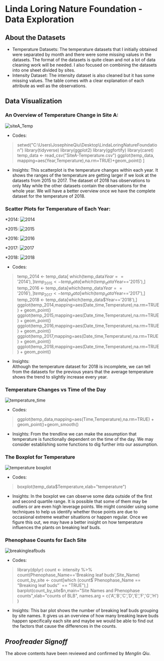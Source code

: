 # Linda Loring Nature Foundation - Data Exploration
## About the Datasets
* Temperature Datasets: The temperature datasets that I initially obtained were separated by month and there were some missing values in the datasets. 
 The format of the datasets is quite clean and not a lot of data cleaning work will be needed. I also focused on combining the datasets into one sheet
 divided by sites.  
* Intensity Dataset: The intensity dataset is also cleaned but it has some missing values. The table comes with a clear explanation of each attribute as well as the observations.  
## Data Visualization
### An Overview of Temperature Change in Site A: 
![siteA_Temp](year_temp.png)

* Codes:
>setwd("C:\\Users\\JosephineQiu\\Desktop\\LindaLoringNatureFoundation")
library(tidyverse)
library(ggplot2)
library(ggfortify)
library(caret)
temp_data <- read_csv("SiteA-Temperature.csv")
ggplot(temp_data, mapping=aes(Year,Temperature),na.rm=TRUE)+geom_point() ]

* Insights:
This scatterplot is the temperature changes within each year. It shows the ranges of the temperature are getting larger if we look at the datasets from 2015 to 2017. The dataset of 2018 has observations to only May while the other datasets contain the observations for the whole year. We will have a better overview once we have the complete dataset for the temperature of 2018.

### Scatter Plots for Temperature of Each Year:
*2014: 
![2014](2014.png)

*2015: 
![2015](2015.png)

*2016: 
![2016](2016.png)

*2017: 
![2017](2017.png)

*2018: 
![2018](2018.png)

* Codes:
>temp_2014 <- temp_data[ which(temp_data$Year=='2014'),]
temp_2015 <- temp_data[which(temp_data$Year=='2015'),]
temp_2016 <- temp_data[which(temp_data$Year=='2016'),]
temp_2017 <- temp_data[which(temp_data$Year=='2017'),]
temp_2018 <- temp_data[which(temp_data$Year=='2018'),]
ggplot(temp_2014,mapping=aes(Date_time,Temperature),na.rm=TRUE) + geom_point()
ggplot(temp_2015,mapping=aes(Date_time,Temperature),na.rm=TRUE) + geom_point()
ggplot(temp_2016,mapping=aes(Date_time,Temperature),na.rm=TRUE) + geom_point()
ggplot(temp_2017,mapping=aes(Date_time,Temperature),na.rm=TRUE) + geom_point()
ggplot(temp_2018,mapping=aes(Date_time,Temperature),na.rm=TRUE) + geom_point()
         
* Insights:  
 Although the temperature dataset for 2018 is incomplete, we can tell from the datasets for the previous years that the average temperature shows the trend to slightly increase every year.

### Temperature Changes vs Time of the Day
![temperature_time](temp_data_timetemptrend.png)

* Codes:
>ggplot(temp_data,mapping=aes(Time,Temperature),na.rm=TRUE) + geom_point()+geom_smooth()

* Insights:
From the trendline we can make the assumption that temperature is functionally dependent on the time of the day. We may consider establishing some functions to dig further into our assumption.

### The Boxplot for Temperature
![temperature boxplot](boxplot_temp.png)
* Codes:
>boxplot(temp_data$Temperature,xlab="temperature")

* Insights:
In the boxplot we can observe some data outside of the first and second quartile range. It is possible that some of them may be outliers or are even high leverage points. We might consider using some 
techniques to help us identify whether those points are due to occasional extreme weather situations or happen regular. Once we figure this out, we may have a better insight on how temperature influences
the plants on breaking leaf buds. 

### Phenophase Counts for Each Site
![breakingleafbuds](breakingleafbuds_barplot.png)

* Codes:
>library(dplyr)
count <- intensity %>% count(Phenophase_Name=='Breaking leaf buds',Site_Name)
count_by_site <- count[which (count$`Phenophase_Name == "Breaking leaf buds"` == "TRUE"),]
barplot(count_by_site$n,main="Site Names and Phenophase counts",xlab="counts of BLB",
        names.arg = c('A','B','C','D','E','F','G','H') )

* Insights:
This bar plot shows the number of breaking leaf buds grouping by site names. It gives us an overview of how many breaking leave buds happen specifically each site and maybe we would be able to find out the factors that cause the differences in the counts.


## _Proofreader Signoff_
The above contents have been reviewed and confirmed by _Menglin Qiu_.
